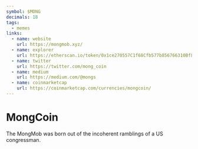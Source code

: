 ```yaml
---
symbol: $MONG
decimals: 18
tags:
  - memes
links:
  - name: website
    url: https://mongmob.xyz/
  - name: explorer
    url: https://etherscan.io/token/0x1ce270557C1f68Cfb577b856766310Bf8B47FD9C
  - name: twitter
    url: https://twitter.com/mong_coin
  - name: medium
    url: https://medium.com/@mongs
  - name: coinmarketcap
    url: https://coinmarketcap.com/currencies/mongcoin/
---
```


# MongCoin

The MongMob was born out of the incoherent ramblings of a US congressman.
